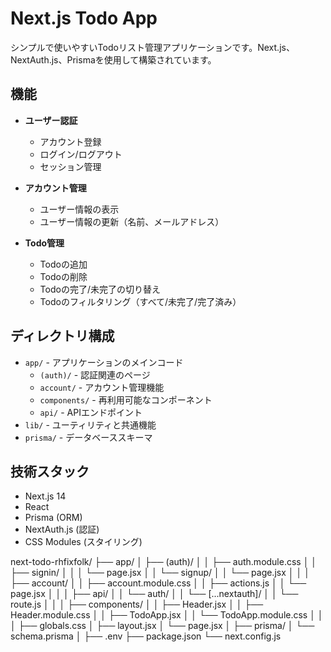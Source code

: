 # Next.js Todo App

シンプルで使いやすいTodoリスト管理アプリケーションです。Next.js、NextAuth.js、Prismaを使用して構築されています。

## 機能

- **ユーザー認証**
  - アカウント登録
  - ログイン/ログアウト
  - セッション管理

- **アカウント管理**
  - ユーザー情報の表示
  - ユーザー情報の更新（名前、メールアドレス）

- **Todo管理**
  - Todoの追加
  - Todoの削除
  - Todoの完了/未完了の切り替え
  - Todoのフィルタリング（すべて/未完了/完了済み）

## ディレクトリ構成

- `app/` - アプリケーションのメインコード
  - `(auth)/` - 認証関連のページ
  - `account/` - アカウント管理機能
  - `components/` - 再利用可能なコンポーネント
  - `api/` - APIエンドポイント
- `lib/` - ユーティリティと共通機能
- `prisma/` - データベーススキーマ

## 技術スタック

- Next.js 14
- React
- Prisma (ORM)
- NextAuth.js (認証)
- CSS Modules (スタイリング)

next-todo-rhfixfolk/
├── app/
│   ├── (auth)/
│   │   ├── auth.module.css
│   │   ├── signin/
│   │   │   └── page.jsx
│   │   └── signup/
│   │       └── page.jsx
│   │
│   ├── account/
│   │   ├── account.module.css
│   │   ├── actions.js
│   │   └── page.jsx
│   │
│   ├── api/
│   │   └── auth/
│   │       └── [...nextauth]/
│   │           └── route.js
│   │
│   ├── components/
│   │   ├── Header.jsx
│   │   ├── Header.module.css
│   │   ├── TodoApp.jsx
│   │   └── TodoApp.module.css
│   │
│   ├── globals.css
│   ├── layout.jsx
│   └── page.jsx
│
├── prisma/
│   └── schema.prisma
│
├── .env
├── package.json
└── next.config.js